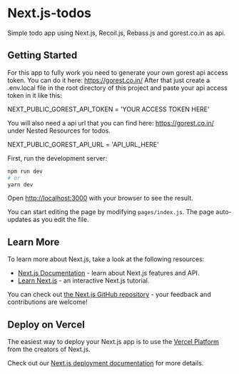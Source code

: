 # Next.js-todos

Simple todo app using Next.js, Recoil.js, Rebass.js and gorest.co.in as api.

## Getting Started

For this app to fully work you need to generate your own gorest api access token.
You can do it here: https://gorest.co.in/
After that just create a .env.local file in the root directory of this project and paste your api access token
in it like this:

NEXT_PUBLIC_GOREST_API_TOKEN = 'YOUR ACCESS TOKEN HERE'

You will also need a api url that you can find here: https://gorest.co.in/ under Nested Resources for todos.

NEXT_PUBLIC_GOREST_API_URL = 'API_URL_HERE'

First, run the development server:

```bash
npm run dev
# or
yarn dev
```

Open [http://localhost:3000](http://localhost:3000) with your browser to see the result.

You can start editing the page by modifying `pages/index.js`. The page auto-updates as you edit the file.

## Learn More

To learn more about Next.js, take a look at the following resources:

- [Next.js Documentation](https://nextjs.org/docs) - learn about Next.js features and API.
- [Learn Next.js](https://nextjs.org/learn) - an interactive Next.js tutorial.

You can check out [the Next.js GitHub repository](https://github.com/vercel/next.js/) - your feedback and contributions are welcome!

## Deploy on Vercel

The easiest way to deploy your Next.js app is to use the [Vercel Platform](https://vercel.com/import?utm_medium=default-template&filter=next.js&utm_source=create-next-app&utm_campaign=create-next-app-readme) from the creators of Next.js.

Check out our [Next.js deployment documentation](https://nextjs.org/docs/deployment) for more details.
